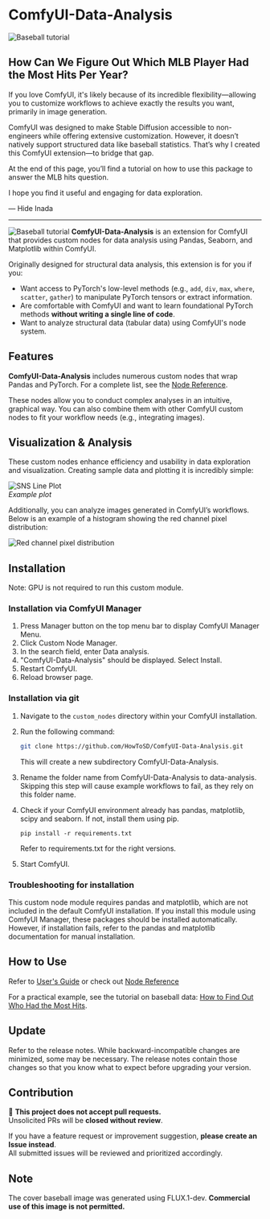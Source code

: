 # ComfyUI-Data-Analysis
![Baseball tutorial](docs/images/baseball_question.jpg)
## How Can We Figure Out Which MLB Player Had the Most Hits Per Year?

If you love ComfyUI, it's likely because of its incredible flexibility—allowing you to customize workflows to achieve exactly the results you want, primarily in image generation.  

ComfyUI was designed to make Stable Diffusion accessible to non-engineers while offering extensive customization. However, it doesn’t natively support structured data like baseball statistics. That’s why I created this ComfyUI extension—to bridge that gap.  

At the end of this page, you’ll find a tutorial on how to use this package to answer the MLB hits question.  

I hope you find it useful and engaging for data exploration.

— Hide Inada  

<hr>

![Baseball tutorial](docs/images/baseball_final.png)
**ComfyUI-Data-Analysis** is an extension for ComfyUI that provides custom nodes for data analysis using Pandas, Seaborn, and Matplotlib within ComfyUI.

Originally designed for structural data analysis, this extension is for you if you:
- Want access to PyTorch's low-level methods (e.g., `add`, `div`, `max`, `where`, `scatter`, `gather`) to manipulate PyTorch tensors or extract information.
- Are comfortable with ComfyUI and want to learn foundational PyTorch methods **without writing a single line of code**.
- Want to analyze structural data (tabular data) using ComfyUI's node system.

## Features

**ComfyUI-Data-Analysis** includes numerous custom nodes that wrap Pandas and PyTorch.
For a complete list, see the [Node Reference](docs/reference/node_reference.md).

These nodes allow you to conduct complex analyses in an intuitive, graphical way. You can also combine them with other ComfyUI custom nodes to fit your workflow needs (e.g., integrating images).

## Visualization & Analysis

These custom nodes enhance efficiency and usability in data exploration and visualization. Creating sample data and plotting it is incredibly simple:

![SNS Line Plot](docs/images/sns_line.png)  
*Example plot*

Additionally, you can analyze images generated in ComfyUI’s workflows. Below is an example of a histogram showing the red channel pixel distribution:

![Red channel pixel distribution](docs/images/red_pixel_distribution.png)

## Installation
Note: GPU is not required to run this custom module.

### Installation via ComfyUI Manager
1. Press Manager button on the top menu bar to display ComfyUI Manager Menu.
2. Click Custom Node Manager.
3. In the search field, enter Data analysis.
4. "ComfyUI-Data-Analysis" should be displayed. Select Install.
5. Restart ComfyUI.
6. Reload browser page.

### Installation via git
1. Navigate to the `custom_nodes` directory within your ComfyUI installation.
2. Run the following command:

    ```bash
    git clone https://github.com/HowToSD/ComfyUI-Data-Analysis.git
    ```
    This will create a new subdirectory ComfyUI-Data-Analysis.
3. Rename the folder name from ComfyUI-Data-Analysis to data-analysis.
   Skipping this step will cause example workflows to fail, as they rely on this folder name.
4. Check if your ComfyUI environment already has pandas, matplotlib, scipy and seaborn. If not, install them using pip.
   ```
   pip install -r requirements.txt
   ```
   Refer to requirements.txt for the right versions.
5. Start ComfyUI.

### Troubleshooting for installation
This custom node module requires pandas and matplotlib, which are not included in the default ComfyUI installation. If you install this module using ComfyUI Manager, these packages should be installed automatically. However, if installation fails, refer to the pandas and matplotlib documentation for manual installation.

## How to Use
Refer to [User's Guide](docs/ug.md) or check out [Node Reference](docs/reference/node_reference.md)

For a practical example, see the tutorial on baseball data: [How to Find Out Who Had the Most Hits](docs/baseball_example1.md).

## Update
Refer to the release notes. While backward-incompatible changes are minimized, some may be necessary. The release notes contain those changes so that you know what to expect before upgrading your version.

## Contribution
🚫 **This project does not accept pull requests.**  
Unsolicited PRs will be **closed without review**.  

If you have a feature request or improvement suggestion, **please create an Issue instead**.  
All submitted issues will be reviewed and prioritized accordingly.

## Note  
The cover baseball image was generated using FLUX.1-dev. **Commercial use of this image is not permitted.**